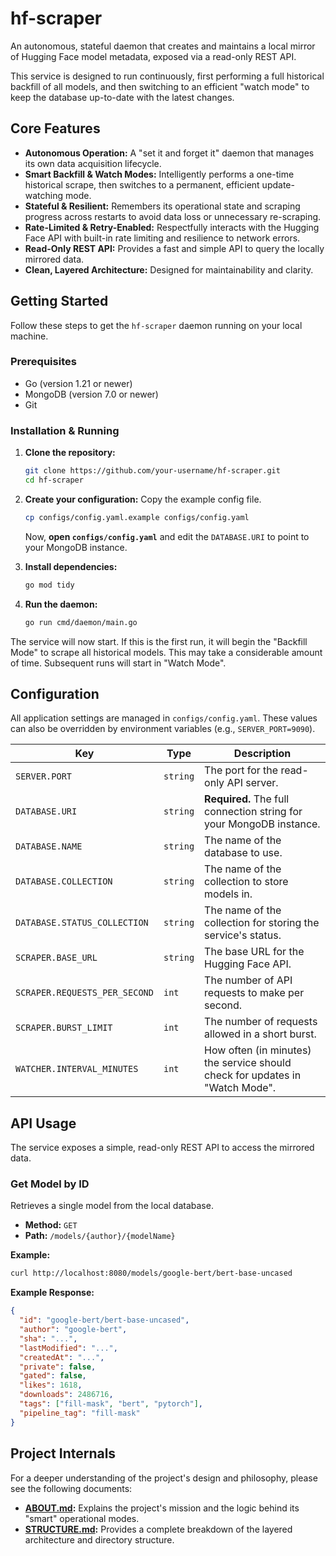 # hf-scraper

An autonomous, stateful daemon that creates and maintains a local mirror of Hugging Face model metadata, exposed via a read-only REST API.

This service is designed to run continuously, first performing a full historical backfill of all models, and then switching to an efficient "watch mode" to keep the database up-to-date with the latest changes.

## Core Features

- **Autonomous Operation:** A "set it and forget it" daemon that manages its own data acquisition lifecycle.
- **Smart Backfill & Watch Modes:** Intelligently performs a one-time historical scrape, then switches to a permanent, efficient update-watching mode.
- **Stateful & Resilient:** Remembers its operational state and scraping progress across restarts to avoid data loss or unnecessary re-scraping.
- **Rate-Limited & Retry-Enabled:** Respectfully interacts with the Hugging Face API with built-in rate limiting and resilience to network errors.
- **Read-Only REST API:** Provides a fast and simple API to query the locally mirrored data.
- **Clean, Layered Architecture:** Designed for maintainability and clarity.

## Getting Started

Follow these steps to get the `hf-scraper` daemon running on your local machine.

### Prerequisites

- Go (version 1.21 or newer)
- MongoDB (version 7.0 or newer)
- Git

### Installation & Running

1.  **Clone the repository:**

    ```sh
    git clone https://github.com/your-username/hf-scraper.git
    cd hf-scraper
    ```

2.  **Create your configuration:**
    Copy the example config file.

    ```sh
    cp configs/config.yaml.example configs/config.yaml
    ```

    Now, **open `configs/config.yaml`** and edit the `DATABASE.URI` to point to your MongoDB instance.

3.  **Install dependencies:**

    ```sh
    go mod tidy
    ```

4.  **Run the daemon:**
    ```sh
    go run cmd/daemon/main.go
    ```

The service will now start. If this is the first run, it will begin the "Backfill Mode" to scrape all historical models. This may take a considerable amount of time. Subsequent runs will start in "Watch Mode".

## Configuration

All application settings are managed in `configs/config.yaml`. These values can also be overridden by environment variables (e.g., `SERVER_PORT=9090`).

| Key                           | Type     | Description                                                                  |
| ----------------------------- | -------- | ---------------------------------------------------------------------------- |
| `SERVER.PORT`                 | `string` | The port for the read-only API server.                                       |
| `DATABASE.URI`                | `string` | **Required.** The full connection string for your MongoDB instance.          |
| `DATABASE.NAME`               | `string` | The name of the database to use.                                             |
| `DATABASE.COLLECTION`         | `string` | The name of the collection to store models in.                               |
| `DATABASE.STATUS_COLLECTION`  | `string` | The name of the collection for storing the service's status.                 |
| `SCRAPER.BASE_URL`            | `string` | The base URL for the Hugging Face API.                                       |
| `SCRAPER.REQUESTS_PER_SECOND` | `int`    | The number of API requests to make per second.                               |
| `SCRAPER.BURST_LIMIT`         | `int`    | The number of requests allowed in a short burst.                             |
| `WATCHER.INTERVAL_MINUTES`    | `int`    | How often (in minutes) the service should check for updates in "Watch Mode". |

## API Usage

The service exposes a simple, read-only REST API to access the mirrored data.

### Get Model by ID

Retrieves a single model from the local database.

- **Method:** `GET`
- **Path:** `/models/{author}/{modelName}`

**Example:**

```sh
curl http://localhost:8080/models/google-bert/bert-base-uncased
```

**Example Response:**

```json
{
  "id": "google-bert/bert-base-uncased",
  "author": "google-bert",
  "sha": "...",
  "lastModified": "...",
  "createdAt": "...",
  "private": false,
  "gated": false,
  "likes": 1618,
  "downloads": 2486716,
  "tags": ["fill-mask", "bert", "pytorch"],
  "pipeline_tag": "fill-mask"
}
```

## Project Internals

For a deeper understanding of the project's design and philosophy, please see the following documents:

- **[ABOUT.md](docs/ABOUT.md):** Explains the project's mission and the logic behind its "smart" operational modes.
- **[STRUCTURE.md](docs/STRUCTURE.md):** Provides a complete breakdown of the layered architecture and directory structure.

